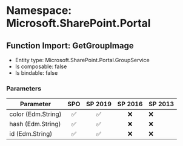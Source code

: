 # Namespace: Microsoft.SharePoint.Portal

## Function Import: GetGroupImage

- Entity type: Microsoft.SharePoint.Portal.GroupService
- Is composable: false
- Is bindable: false

### Parameters

Parameter | SPO | SP 2019 | SP 2016 | SP 2013
----------|:---:|:-------:|:-------:|:-------
color (Edm.String) | ✅ | ✅ | ❌ | ❌
hash (Edm.String) | ✅ | ✅ | ❌ | ❌
id (Edm.String) | ✅ | ✅ | ❌ | ❌